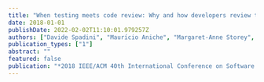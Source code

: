 ```yaml
---
title: "When testing meets code review: Why and how developers review tests"
date: 2018-01-01
publishDate: 2022-02-02T11:10:01.979257Z
authors: ["Davide Spadini", "Maurı́cio Aniche", "Margaret-Anne Storey", "Magiel Bruntink", "Alberto Bacchelli"]
publication_types: ["1"]
abstract: ""
featured: false
publication: "*2018 IEEE/ACM 40th International Conference on Software Engineering (ICSE)*"
---
```


